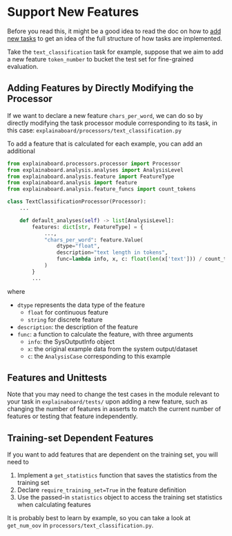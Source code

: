 # Support New Features

Before you read this, it might be a good idea to read the doc on how to
[add new tasks](add_new_tasks.md) to get an idea of the full structure of how
tasks are implemented.

Take the `text_classification` task for example, suppose that we aim to add
 a new feature `token_number` to bucket the test set for fine-grained evaluation.

## Adding Features by Directly Modifying the Processor

If we want to declare a new feature `chars_per_word`, we can do so by directly modifying
the task processor module corresponding to its task, in this case:
`explainaboard/processors/text_classification.py`

To add a feature that is calculated for each example, you can add an additional 

```python
from explainaboard.processors.processor import Processor
from explainaboard.analysis.analyses import AnalysisLevel
from explainaboard.analysis.feature import FeatureType
from explainaboard.analysis import feature
from explainaboard.analysis.feature_funcs import count_tokens

class TextClassificationProcessor(Processor):
    ...

    def default_analyses(self) -> list[AnalysisLevel]:
        features: dict[str, FeatureType] = {
            ...,
            "chars_per_word": feature.Value(
                dtype="float",
                description="text length in tokens",
                func=lambda info, x, c: float(len(x['text'])) / count_tokens(info, x['text']),
            )
        }
        ...

```
where
* `dtype` represents the data type of the feature
    * `float` for continuous feature
    * `string` for discrete feature
* `description`: the description of the feature
* `func`: a function to calculate the feature, with three arguments
   * `info`: the SysOutputInfo object
   * `x`: the original example data from the system output/dataset
   * `c`: the `AnalysisCase` corresponding to this example
    
## Features and Unittests

Note that you may need to change the test cases in the module relevant to your task
in `explainaboard/tests/` upon adding a new feature, such as changing the number of
features in asserts to match the current number of features or testing that feature
independently.

## Training-set Dependent Features

If you want to add features that are dependent on the training set, you will need to

1. Implement a `get_statistics` function that saves the statistics from the training set
2. Declare `require_training_set=True` in the feature definition
3. Use the passed-in `statistics` object to access the training set statistics when calculating features

It is probably best to learn by example, so you can take a look at `get_num_oov` in
`processors/text_classification.py`.
